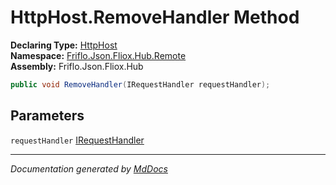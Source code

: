 ﻿<!--  
  <auto-generated>   
    The contents of this file were generated by a tool.  
    Changes to this file may be list if the file is regenerated  
  </auto-generated>   
-->

# HttpHost.RemoveHandler Method

**Declaring Type:** [HttpHost](../index.md)  
**Namespace:** [Friflo.Json.Fliox.Hub.Remote](../../index.md)  
**Assembly:** Friflo.Json.Fliox.Hub

```csharp
public void RemoveHandler(IRequestHandler requestHandler);
```

## Parameters

`requestHandler`  [IRequestHandler](../../IRequestHandler/index.md)

___

*Documentation generated by [MdDocs](https://github.com/ap0llo/mddocs)*

